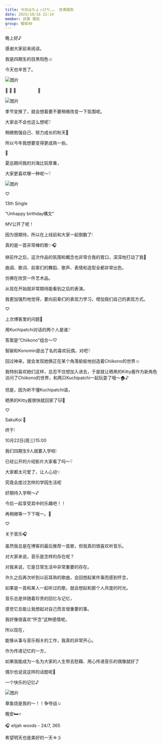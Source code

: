 ```yaml
---
title: 今日はちょっぴり、、。　目黒陽色
date: 2025/10/16 22:14
member: 目黒 陽色
group: 樱坂46
---
```


晚上好♪








感谢大家前来阅读。








我是四期生的目黑阳色☺︎








今天也辛苦了。



![图片](https://sakurazaka46.com/files/14/diary/s46/blog/moblog/202510/mobYLgckj.jpg)


🍂                         🍁                      🎃　　　　　🌰


![图片](https://sakurazaka46.com/files/14/diary/s46/blog/moblog/202510/mobTYAIgl.jpg)






季节变换了，就会想着要不要稍微改变一下氛围呢。



大家会不会也这么想呢❔






稍微勉强自己、努力成长的秋天🍂




所以今年我想要变得更成熟一些。











🌻


夏巡期间我的刘海比较厚重，



大家更喜欢哪一种呢〜❔



![图片](https://sakurazaka46.com/files/14/diary/s46/blog/moblog/202510/mobg5qD8f.jpg)















♡


13th Single


“Unhappy birthday構文”


MV公开了呢！




因为很期待，所以在上线前和大家一起倒数了❕

真的是一首非常棒的歌✨🎧





继前作之后，这次作品的氛围和概念也非常合我的胃口，深深地打动了我🤍



曲调、歌词、前辈们的舞蹈、歌声、表情和造型全都非常出色，


仿佛在欣赏一件艺术品。




从现在开始就非常期待能看到之后的表演。




我更加强烈地觉得，要向前辈们的表现力学习，增加我们自己的表现方式。


















♡


上次博客里的问题💚

用Kuchipatchi对话的两个人是谁❔




答案是“Chiikono”组合〜♡




智碳和Konomin是出了名的喜欢玩偶，对吧❔


回过神来，就会发现她俩正在某个角落偷偷地创造着Chiikono的世界☺︎


我特别喜欢她们这样，总忍不住想加入进去，于是就让晒黑的Kitty酱作为新角色访问了Chiikono的世界，和两只Kuchipatchi一起玩耍了哦〜🏠♪


但是，因为听不懂Kuchipatchi语，

晒黑的Kitty酱很快就回家了🐱🐾











♡

SakuKoi
🌸



终于❕



10月22日(周三)15:00

我们四期生9人就要入学啦❕



已经公开的介绍影片大家看了吗〜❔

大家都太可爱了，让人心动✨



究竟会度过怎样的学园生活呢

好期待入学啊〜♪


今后一起享受其中的乐趣吧！！




再稍微等一下下哦ー。🏫















♡

关于音乐🎧



虽然我总是在博客的最后推荐一首歌，但我真的很喜欢听音乐。





对大家来说，音乐是怎样的存在呢？






对我来说，它是日常生活中非常重要的存在。





许久之后再次听到以前耳熟的歌曲，会回想起某件事而感到怀念，



如果是一首和某人一起听过的歌，就会想起和那个人共度的时光。





音乐总是伴随着珍贵的回忆与记忆，

感觉它总能让我想起对自己而言很重要的事。




我好像很喜欢“怀念”这种感情呢。




所以现在，

能够从事与音乐相关的工作，我真的非常开心。

作为传递记忆的一方，

如果我能成为一名为大家的人生带去慰藉、用心传递音乐的偶像就好了






偶尔也说说这样的话题呢💭










一个快乐的记忆♪





![图片](https://sakurazaka46.com/files/14/diary/s46/blog/moblog/202510/mobBv3tdU.jpg)



章鱼烧是我的〜！！争夺战☺︎













晚安🛏️⭐










🎧 elijah woods - 24/7, 365









希望明天也是美好的一天☆彡
